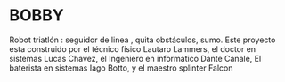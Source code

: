 # BOBBY
Robot triatlón : seguidor de linea , quita obstáculos, sumo. Este proyecto esta construido por el técnico físico Lautaro Lammers, el doctor en sistemas Lucas Chavez, el Ingeniero en informatico Dante Canale, El baterista en sistemas Iago Botto, y el maestro splinter Falcon 
